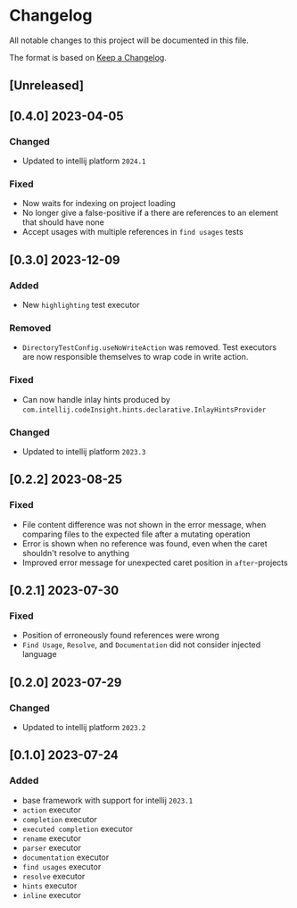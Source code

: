 # Changelog

All notable changes to this project will be documented in this file.

The format is based on [Keep a Changelog](https://keepachangelog.com/en/1.0.0/).

## [Unreleased]

## [0.4.0] 2023-04-05

### Changed
- Updated to intellij platform `2024.1`

### Fixed
- Now waits for indexing on project loading
- No longer give a false-positive if a there are references to an element that should have none
- Accept usages with multiple references in `find usages` tests

## [0.3.0] 2023-12-09

### Added
- New `highlighting` test executor

### Removed
- `DirectoryTestConfig.useNoWriteAction` was removed. Test executors are now responsible themselves to wrap code in write action.

### Fixed
- Can now handle inlay hints produced by `com.intellij.codeInsight.hints.declarative.InlayHintsProvider`

### Changed
- Updated to intellij platform `2023.3`

## [0.2.2] 2023-08-25

### Fixed
- File content difference was not shown in the error message, when comparing files to the expected file after a mutating operation
- Error is shown when no reference was found, even when the caret shouldn't resolve to anything
- Improved error message for unexpected caret position in `after`-projects

## [0.2.1] 2023-07-30

### Fixed
- Position of erroneously found references were wrong
- `Find Usage`, `Resolve`, and  `Documentation` did not consider injected language

## [0.2.0] 2023-07-29

### Changed
- Updated to intellij platform `2023.2`


## [0.1.0] 2023-07-24

### Added
- base framework with support for intellij `2023.1`
- `action` executor
- `completion` executor
- `executed completion` executor
- `rename` executor
- `parser` executor
- `documentation` executor
- `find usages` executor
- `resolve` executor
- `hints` executor
- `inline` executor

